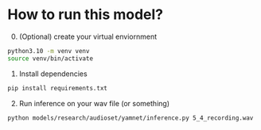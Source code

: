 # How to run this model?

0. (Optional) create your virtual enviornment
```bash
python3.10 -m venv venv
source venv/bin/activate
```

1. Install dependencies
```bash
pip install requirements.txt
```

2. Run inference on your wav file (or something)
```bash
python models/research/audioset/yamnet/inference.py 5_4_recording.wav
```